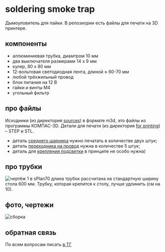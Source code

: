# soldering smoke trap
Дымоуловитель для пайки. В репозиории есть файлы для печати на 3D принтере.
## компоненты
- аллюминиевая трубка, диамтром 10 мм
- два выключателя размерами 14 x 9 мм
- кулер, 80 x 80 мм
- 12-вольтовая светодиодная лента, длиной ≈ 60-70 мм
- любой трёхжильный провод
- блок питания на 12 В
- гайки и винты M4
- угольный фильтр
## про файлы
Исходники (из директория [sources](https://github.com/DIY-Elecron1cs/soldereing-smoke-trap/tree/main/sources)) в формате m3d, это файлы из программы КОМПАС-3D.
Детали для печати (из директория [for printing](https://github.com/DIY-Elecron1cs/soldereing-smoke-trap/tree/main/for%20printing)) – STEP и STL.

- деталь [среднего шарнира](https://github.com/DIY-Elecron1cs/soldereing-smoke-trap/blob/main/for%20printing/step/шарнир%20средний%2C%202x.stp) нужно печатать в количестве двух штук;
- деталь [переходника на провод](https://github.com/DIY-Elecron1cs/soldereing-smoke-trap/blob/main/for%20printing/step/на%20провод%202.stp) нужна в количестве 5 штук;
- деталь для [крепления подсветки](https://github.com/DIY-Elecron1cs/soldereing-smoke-trap/blob/main/for%20printing/step/для%20подсветки.stp) в принципе не особо нужна)

## про трубки
![чертёж 1 в sPlan70](https://github.com/DIY-Elecron1cs/soldereing-smoke-trap/blob/main/images/image%20(2).png?raw=true)
длина трубок рассчитана на стандартную ширину стола 600 мм. Трубку, которая крепится к столу, лучше удлинить (см на 10).

## фото, чертежи
![сборка](https://github.com/DIY-Elecron1cs/soldereing-smoke-trap/blob/main/images/image.png?raw=true)

## обратная связь
По всем вопросам писать [в ТГ](https://t.me/Oleg_Krd_RU)
